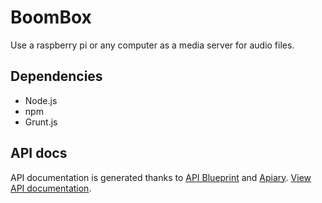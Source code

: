 # BoomBox
Use a raspberry pi or any computer as a media server for audio files.

## Dependencies
* Node.js
* npm
* Grunt.js

## API docs
API documentation is generated thanks to [API Blueprint](https://apiblueprint.org/) and [Apiary](https://apiary.io/). [View API documentation](http://docs.boombox.apiary.io).

